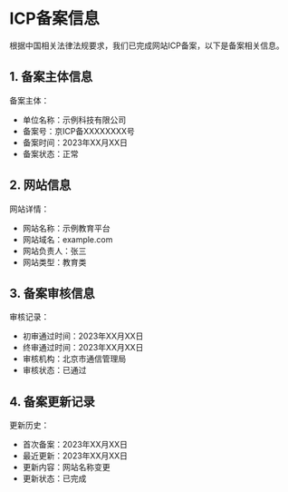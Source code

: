 # ICP备案信息

根据中国相关法律法规要求，我们已完成网站ICP备案，以下是备案相关信息。

## 1. 备案主体信息

备案主体：
- 单位名称：示例科技有限公司
- 备案号：京ICP备XXXXXXXX号
- 备案时间：2023年XX月XX日
- 备案状态：正常

## 2. 网站信息

网站详情：
- 网站名称：示例教育平台
- 网站域名：example.com
- 网站负责人：张三
- 网站类型：教育类

## 3. 备案审核信息

审核记录：
- 初审通过时间：2023年XX月XX日
- 终审通过时间：2023年XX月XX日
- 审核机构：北京市通信管理局
- 审核状态：已通过

## 4. 备案更新记录

更新历史：
- 首次备案：2023年XX月XX日
- 最近更新：2023年XX月XX日
- 更新内容：网站名称变更
- 更新状态：已完成 